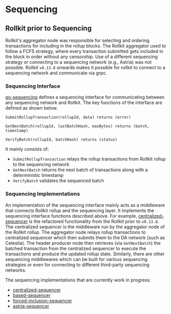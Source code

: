 # Sequencing

## Rollkit prior to Sequencing
Rollkit's aggregator node was responsible for selecting and ordering transactions for including in the rollup blocks. The Rollkit aggregator used to follow a FCFS strategy, where every transaction submitted gets included in the block in order without any censorship. Use of a different sequencing strategy or connecting to a sequencing network (e.g., Astria) was not possible. Rollkit `v0.13.8` onwards makes it possible for rollkit to connect to a sequencing network and communicate via grpc.

### Sequencing Interface

[go-sequencing](https://github.com/rollkit/go-sequencing) defines a sequencing interface for communicating between any sequencing network and Rollkit. The key functions of the interface are defined as shown below.

```
SubmitRollupTransaction(rollupId, data) returns (error)

GetNextBatch(rollupId, lastBatchHash, maxBytes) returns (batch, timestamp)

VerifyBatch(rollupId, batchHash) returns (status)
```

It mainly consists of:
* `SubmitRollupTransaction` relays the rollup transactions from Rollkit rollup to the sequencing network 
* `GetNextBatch` returns the next batch of transactions along with a deterministic timestamp
* `VerifyBatch` validates the sequenced batch

### Sequencing Implementations

An implementation of the sequencing interface mainly acts as a middleware that connects Rollkit rollup and the sequencing layer. It implements the sequencing interface functions described above. For example, [centralized-sequencer](https://github.com/rollkit/centralized-sequencer) is the refactored functionality from the Rollkit prior to `v0.13.8`. The centralized sequencer is the middleware run by the aggregator node of the Rollkit rollup. The aggregator node relays rollup transactions to centralized sequencer which then submits them to the DA network (such as Celestia). The header producer node then retrieves (via `GetNextBatch`) the batched transaction from the centralized sequencer to execute the transactions and produce the updated rollup state. Similarly, there are other sequencing middlewares which can be built for various sequencing strategies or even for connecting to different third-party sequencing networks. 

The sequencing implementations that are currently work in progress:
* [centralized-sequencer](https://github.com/rollkit/centralized-sequencer)
* [based-sequencer](https://github.com/rollkit/based-sequencer)
* [forced-inclusion-sequencer]()
* [astria-sequencer](https://github.com/rollkit/astria-sequencer)
